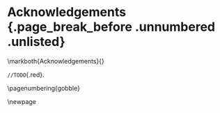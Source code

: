 # Acknowledgements {.page_break_before .unnumbered .unlisted}
\markboth{Acknowledgements}{}

`//TODO`{.red}.

\pagenumbering{gobble}

\newpage
